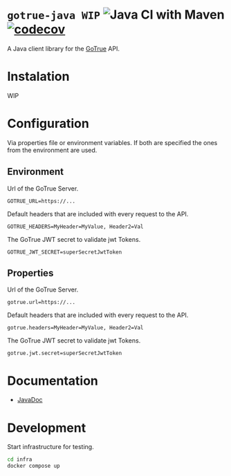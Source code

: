 # `gotrue-java WIP` ![Java CI with Maven](https://github.com/ffabss/gotrue-java/workflows/Java%20CI%20with%20Maven/badge.svg) [![codecov](https://codecov.io/gh/ffabss/gotrue-java/branch/master/graph/badge.svg?token=V2T6WRH9CB)](https://codecov.io/gh/ffabss/gotrue-java)

A Java client library for the [GoTrue](https://github.com/netlify/gotrue) API.

# Instalation

WIP

# Configuration

Via properties file or environment variables. If both are specified the ones from the environment are used.

## Environment

Url of the GoTrue Server.

```environment
GOTRUE_URL=https://...
```

Default headers that are included with every request to the API.

```environment
GOTRUE_HEADERS=MyHeader=MyValue, Header2=Val
```

The GoTrue JWT secret to validate jwt Tokens.

```environment
GOTRUE_JWT_SECRET=superSecretJwtToken
```

## Properties

Url of the GoTrue Server.

```properties
gotrue.url=https://...
```

Default headers that are included with every request to the API.

```properties
gotrue.headers=MyHeader=MyValue, Header2=Val
```

The GoTrue JWT secret to validate jwt Tokens.

```properties
gotrue.jwt.secret=superSecretJwtToken
```

# Documentation

- [JavaDoc](docs/index.html)

# Development

Start infrastructure for testing.

```bash
cd infra
docker compose up
```
